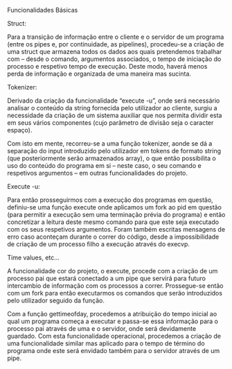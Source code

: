 ­Funcionalidades Básicas

Struct:

Para a transição de informação entre o cliente e o servidor de um programa (entre os pipes e, por continuidade, as pipelines), procedeu-se a criação de uma struct que armazena todos os dados aos quais pretendemos trabalhar com – desde o comando, argumentos associados, o tempo de iniciação do processo e respetivo tempo de execução. Deste modo, haverá menos perda de informação e organizada de uma maneira mas sucinta.

Tokenizer:

Derivado da criação da funcionalidade “execute -u”, onde será necessário analisar o conteúdo da string fornecida pelo utilizador ao cliente, surgiu a necessidade da criação de um sistema auxiliar que nos permita dividir esta em seus vários componentes (cujo parâmetro de divisão seja o caracter espaço).

Com isto em mente, recorreu-se a uma função tokenizer, aonde se dá a separação do input introduzido pelo utilizador em tokens de formato string (que posteriormente serão armazenados array), o que então possibilita o uso do conteúdo do programa em si – neste caso, o seu comando e respetivos argumentos – em outras funcionalidades do projeto.

Execute -u:

Para então prosseguirmos com a execução dos programas em questão, definiu-se uma função execute onde aplicamos um fork ao pid em questão (para permitir a execução sem uma terminação prévia do programa) e então concretizar a leitura deste mesmo comando para que este seja executado com os seus respetivos argumentos. Foram também escritas mensagens de erro caso aconteçam durante o correr do código, desde a impossibilidade de criação de um processo filho a execução através do execvp.
	
Time values, etc...

A funcionalidade cor do projeto, o execute, procede com a criação de um processo pai que estará conectado a um pipe que servirá para futuro intercambio de informação com os processos a correr. Prossegue-se então com um fork para então executarmos os comandos que serão introduzidos pelo utilizador seguido da função.

Com a função gettimeofday, procedemos a atribuição do tempo inicial ao qual um programa começa a executar e passa-se essa informação para o processo pai através de uma e o servidor, onde será devidamente guardado. Com esta funcionalidade operacional, procedemos a criação de uma funcionalidade similar mas aplicado para o tempo de término do programa onde este será envidado também para o servidor através de um pipe.

